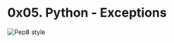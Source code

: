 # 0x05. Python - Exceptions

![Pep8 style](https://img.shields.io/badge/PEP8-style%20guide-green?style=round-square)
